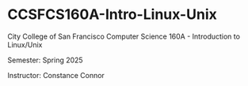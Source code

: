 # CCSFCS160A-Intro-Linux-Unix
City College of San Francisco Computer Science 160A - Introduction to Linux/Unix

Semester: Spring 2025 

Instructor: Constance Connor
